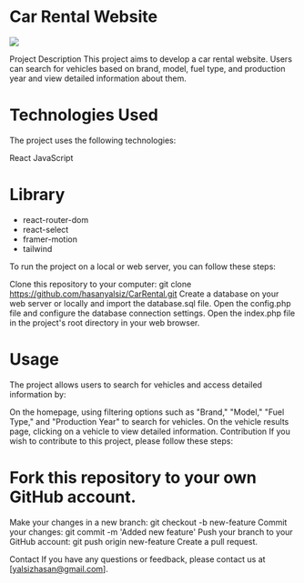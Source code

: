 # Car Rental Website

![](car.gif)

Project Description
This project aims to develop a car rental website. Users can search for vehicles based on brand, model, fuel type, and production year and view detailed information about them.

 # Technologies Used
The project uses the following technologies:

React
JavaScript

# Library

- react-router-dom
- react-select
- framer-motion
- tailwind



To run the project on a local or web server, you can follow these steps:

Clone this repository to your computer: git clone https://github.com/hasanyalsiz/CarRental.git
Create a database on your web server or locally and import the database.sql file.
Open the config.php file and configure the database connection settings.
Open the index.php file in the project's root directory in your web browser.
# Usage
The project allows users to search for vehicles and access detailed information by:

On the homepage, using filtering options such as "Brand," "Model," "Fuel Type," and "Production Year" to search for vehicles.
On the vehicle results page, clicking on a vehicle to view detailed information.
Contribution
If you wish to contribute to this project, please follow these steps:

# Fork this repository to your own GitHub account.
Make your changes in a new branch: git checkout -b new-feature
Commit your changes: git commit -m 'Added new feature'
Push your branch to your GitHub account: git push origin new-feature
Create a pull request.

Contact
If you have any questions or feedback, please contact us at [yalsizhasan@gmail.com].

